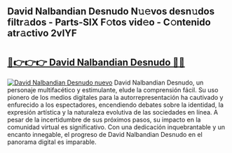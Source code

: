 ## David Nalbandian Desnudo N𝚞𝚎vos desn𝚞dos filtr𝚊dos - Parts-SIX F𝚘tos vid𝚎o - C𝚘ntenido atr𝚊ctivo 2vIYF

# <h2><a href="http://mb4tqp.tromn.icu/?c=David+Nalbandian+Desnudo">🔗👉👉👉 David Nalbandian Desnudo 🔗🔗</a></h2>

[![David Nalbandian Desnudo nuevo](https://i.imgur.com/pEAQMta.gif)](http://mb4tqp.tromn.icu/?c=David+Nalbandian+Desnudo)
David Nalbandian Desnudo, un personaje multifacético y estimulante, elude la comprensión fácil. Su uso pionero de los medios digitales para la autorrepresentación ha cautivado y enfurecido a los espectadores, encendiendo debates sobre la identidad, la expresión artística y la naturaleza evolutiva de las sociedades en línea. A pesar de la incertidumbre de sus próximos pasos, su impacto en la comunidad virtual es significativo. Con una dedicación inquebrantable y un encanto innegable, el progreso de David Nalbandian Desnudo en el panorama digital es imparable.
